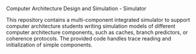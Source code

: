 Computer Architecture Design and Simulation - Simulator

This repository contains a multi-component integrated simulator to support
computer architecture students writing simulation models of different
computer architecture components, such as caches, branch predictors, or
coherence protocols.  The provided code handles trace reading and
initialization of simple components.
